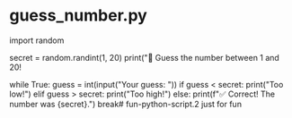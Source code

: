 # guess_number.py
import random

secret = random.randint(1, 20)
print("🎯 Guess the number between 1 and 20!

while True:
    guess = int(input("Your guess: "))
    if guess < secret:
        print("Too low!")
    elif guess > secret:
        print("Too high!")
    else:
        print(f"✅ Correct! The number was {secret}.")
        break# fun-python-script.2
just for fun

